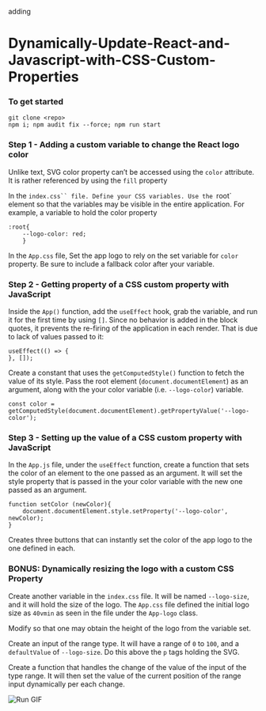 adding
# Dynamically-Update-React-and-Javascript-with-CSS-Custom-Properties
### To get started
```
git clone <repo>
npm i; npm audit fix --force; npm run start
```
### Step 1 - Adding a custom variable to change the React logo color
Unlike text, SVG color property can’t be accessed using the `color` attribute. It is rather referenced by using the `fill` property


In the `index.css`` file. Define your CSS variables. Use the `root` element so that the variables may be visible in the entire application. For example, a variable to hold the color property
```
:root{
    --logo-color: red;
    }
```

In the `App.css` file, Set the app logo to rely on the set variable for `color` property. Be sure to include a fallback color after your variable.

### Step 2 - Getting property of a CSS custom property with JavaScript
Inside the `App()` function, add the `useEffect` hook, grab the variable, and run it for the first time by using `[]`. Since no behavior is added in the block quotes, it prevents the re-firing of the application in each render. That is due to lack of values passed to it:

```
useEffect(() => {
}, []);
```

Create a constant that uses the `getComputedStyle()` function to fetch the value of its style.
Pass the root element (`document.documentElement`) as an argument, along with the your color variable (i.e. `--logo-color`) variable.

```
const color = getComputedStyle(document.documentElement).getPropertyValue('--logo-color');
```


### Step 3 - Setting up the value of a CSS custom property with JavaScript

In the `App.js` file, under the `useEffect` function, create a function that sets the color of an element to the one passed as an argument. It will set the style property that is passed in the your color variable with the new one passed as an argument.

```
function setColor (newColor){
    document.documentElement.style.setProperty('--logo-color', newColor);
}
```
Creates three buttons that can instantly set the color of the app logo to the one defined in each.

### BONUS: Dynamically resizing the logo with a custom CSS Property
Create another variable in the `index.css` file. It will be named `--logo-size`, and it will hold the size of the logo. The `App.css` file defined the initial logo size as `40vmin` as seen in the file under the `App-logo` class.

Modify so that one may obtain the height of the logo from the variable set.

Create an input of the range type. It will have a range of `0` to `100`, and a `defaultValue` of `--logo-size`. Do this above the `p` tags holding the SVG.

Create a function that handles the change of the value of the input of the type range. It will then set the value of the current position of the range input dynamically per each change.


![Run GIF](run-app.gif "Run GIF")
